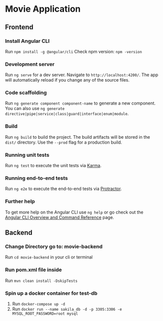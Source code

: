 <h1> Movie Application </h1>
<h2>Frontend</h2>

### Install Angular CLI

Run ```npm install -g @angular/cli```
Check npm version: ```npm -version```

### Development server

Run `ng serve` for a dev server. Navigate to `http://localhost:4200/`. The app will automatically reload if you change
any of the source files.

### Code scaffolding

Run `ng generate component component-name` to generate a new component. You can also
use `ng generate directive|pipe|service|class|guard|interface|enum|module`.

### Build

Run `ng build` to build the project. The build artifacts will be stored in the `dist/` directory. Use the `--prod` flag
for a production build.

### Running unit tests

Run `ng test` to execute the unit tests via [Karma](https://karma-runner.github.io).

### Running end-to-end tests

Run `ng e2e` to execute the end-to-end tests via [Protractor](http://www.protractortest.org/).

### Further help

To get more help on the Angular CLI use `ng help` or go check out
the [Angular CLI Overview and Command Reference](https://angular.io/cli) page.

<h2> Backend </h2>

### Change Directory go to: movie-backend 
Run ```cd movie-backend``` in your cli or terminal

### Run pom.xml file inside
Run ```mvn clean install -DskipTests```


### Spin up a docker container for test-db
1. Run ```docker-compose up -d```
2. Run ```docker run --name sakila_db -d -p 3305:3306 -e MYSQL_ROOT_PASSWORD=root mysql```
